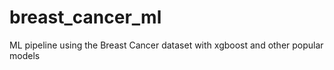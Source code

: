 # breast_cancer_ml
ML pipeline using the Breast Cancer dataset with xgboost and other popular models
